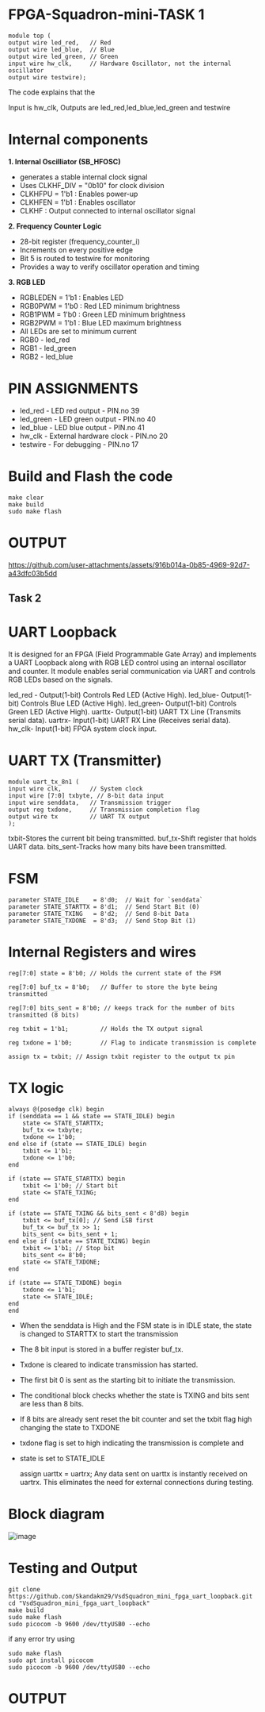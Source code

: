 # FPGA-Squadron-mini-TASK 1
    module top (
    output wire led_red,   // Red
    output wire led_blue,  // Blue
    output wire led_green, // Green
    input wire hw_clk,     // Hardware Oscillator, not the internal oscillator
    output wire testwire);
The code explains that the 

Input is hw_clk, Outputs are led_red,led_blue,led_green and testwire

# Internal components

**1. Internal Oscilliator (SB_HFOSC)**
 * generates a stable internal clock signal
 * Uses CLKHF_DIV = "0b10" for clock division
 * CLKHFPU = 1'b1 : Enables power-up
 * CLKHFEN = 1'b1 : Enables oscillator
 * CLKHF : Output connected to internal oscillator signal

**2. Frequency Counter Logic**
 * 28-bit register (frequency_counter_i)
 *  Increments on every positive edge
 *  Bit 5 is routed to testwire for monitoring
 *  Provides a way to verify oscillator operation and timing

**3. RGB LED**
 * RGBLEDEN = 1'b1 : Enables LED
 * RGB0PWM = 1'b0 : Red LED minimum brightness
 * RGB1PWM = 1'b0 : Green LED minimum brightness
 * RGB2PWM = 1'b1 : Blue LED maximum brightness
 * All LEDs are set to minimum current
 * RGB0 - led_red
 * RGB1 - led_green
 * RGB2 - led_blue

# PIN ASSIGNMENTS
 * led_red - LED red output - PIN.no 39
 * led_green - LED green output - PIN.no 40
 * led_blue - LED blue output - PIN.no 41
 * hw_clk - External hardware clock - PIN.no 20
 * testwire - For debugging - PIN.no 17

# Build and Flash the code
    make clear
    make build 
    sudo make flash

# OUTPUT

https://github.com/user-attachments/assets/916b014a-0b85-4969-92d7-a43dfc03b5dd


## Task 2 
# UART Loopback 

It is designed for an FPGA (Field Programmable Gate Array) and implements a UART Loopback along with RGB LED control using an internal oscillator and counter.
It module enables serial communication via UART and controls RGB LEDs based on the signals.

led_red -	Output(1-bit)	Controls Red LED (Active High).
led_blue-	Output(1-bit)	Controls Blue LED (Active High).
led_green-	Output(1-bit)	Controls Green LED (Active High).
uarttx-	Output(1-bit)	UART TX Line (Transmits serial data).
uartrx-	Input(1-bit)	UART RX Line (Receives serial data).
hw_clk-	Input(1-bit)	FPGA system clock input.


# UART TX (Transmitter)
    module uart_tx_8n1 (
    input wire clk,        // System clock
    input wire [7:0] txbyte, // 8-bit data input
    input wire senddata,   // Transmission trigger
    output reg txdone,     // Transmission completion flag
    output wire tx         // UART TX output
    );

txbit-Stores the current bit being transmitted.
buf_tx-Shift register that holds UART data.
bits_sent-Tracks how many bits have been transmitted.

# FSM 
    parameter STATE_IDLE    = 8'd0;  // Wait for `senddata`
    parameter STATE_STARTTX = 8'd1;  // Send Start Bit (0)
    parameter STATE_TXING   = 8'd2;  // Send 8-bit Data
    parameter STATE_TXDONE  = 8'd3;  // Send Stop Bit (1)
# Internal Registers and wires
    reg[7:0] state = 8'b0; // Holds the current state of the FSM

    reg[7:0] buf_tx = 8'b0;   // Buffer to store the byte being transmitted

    reg[7:0] bits_sent = 8'b0; // keeps track for the number of bits transmitted (8 bits)

    reg txbit = 1'b1;         // Holds the TX output signal

    reg txdone = 1'b0;        // Flag to indicate transmission is complete

    assign tx = txbit; // Assign txbit register to the output tx pin

# TX logic 
    always @(posedge clk) begin
    if (senddata == 1 && state == STATE_IDLE) begin
        state <= STATE_STARTTX;
        buf_tx <= txbyte;
        txdone <= 1'b0;
    end else if (state == STATE_IDLE) begin
        txbit <= 1'b1;
        txdone <= 1'b0;
    end

    if (state == STATE_STARTTX) begin
        txbit <= 1'b0; // Start bit
        state <= STATE_TXING;
    end

    if (state == STATE_TXING && bits_sent < 8'd8) begin
        txbit <= buf_tx[0]; // Send LSB first
        buf_tx <= buf_tx >> 1;
        bits_sent <= bits_sent + 1;
    end else if (state == STATE_TXING) begin
        txbit <= 1'b1; // Stop bit
        bits_sent <= 8'b0;
        state <= STATE_TXDONE;
    end

    if (state == STATE_TXDONE) begin
        txdone <= 1'b1;
        state <= STATE_IDLE;
    end
    end
* When the senddata is High and the FSM state is in IDLE state, the state is changed to STARTTX to start the transmission
* The 8 bit input is stored in a buffer register buf_tx.
* Txdone is cleared to indicate transmission has started.
* The first bit 0 is sent as the starting bit to initiate the transmission.
* The conditional block checks whether the state is TXING and bits sent are less than 8 bits.
* If 8 bits are already sent reset the bit counter and set the txbit flag high changing the state to TXDONE
* txdone flag is set to high indicating the transmission is complete and
* state is set to STATE_IDLE


    assign uarttx = uartrx;
Any data sent on uarttx is instantly received on uartrx.
This eliminates the need for external connections during testing.

# Block diagram 
![image](https://github.com/user-attachments/assets/ce9e3369-8649-40f4-9190-2fd7df71e238)



# Testing and Output
    git clone https://github.com/Skandakm29/VsdSquadron_mini_fpga_uart_loopback.git
    cd "VsdSquadron_mini_fpga_uart_loopback"
    make build
    sudo make flash
    sudo picocom -b 9600 /dev/ttyUSB0 --echo
if any error try using 


    sudo make flash
    sudo apt install picocom
    sudo picocom -b 9600 /dev/ttyUSB0 --echo

# OUTPUT
